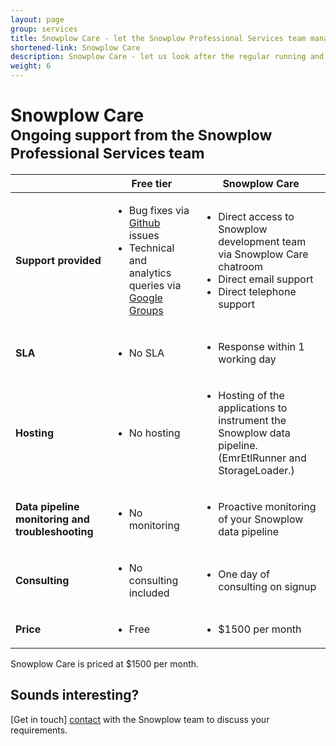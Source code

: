 ```yaml
---
layout: page
group: services
title: Snowplow Care - let the Snowplow Professional Services team manage the running of your Snowplow platform for you
shortened-link: Snowplow Care
description: Snowplow Care - let us look after the regular running and maintenance of your Snowplow data pipeline, with our premium care package.
weight: 6
---
```


<h1>Snowplow Care <br><small>Ongoing support from the Snowplow Professional Services team</small></h1>

<table class="table table-striped">
	<thead>
		<tr>
			<th></th>
			<th>Free tier</th>
			<th>Snowplow Care</th>
		</tr>
	</thead>
	<tbody>
		<tr>
			<td><strong>Support provided</strong></td>
			<td><ul><li>Bug fixes via <a href="http://github.com/snowplow/snowplow">Github</a> issues</li><li>Technical and analytics queries via <a href="https://groups.google.com/forum/#!forum/snowplow-user">Google Groups</a></li></ul> </td>
			<td><ul><li>Direct access to Snowplow development team via Snowplow Care chatroom</li><li>Direct email support</li><li>Direct telephone support</li></ul></td>
		</tr>
		<tr>
			<td><strong>SLA</strong></td><td><ul><li>No SLA</li></ul></td><td><ul><li>Response within 1 working day</li></ul></td>
		</tr>
		<tr>
			<td><strong>Hosting</strong></td><td><ul><li>No hosting</li></ul></td><td><ul><li>Hosting of the applications to instrument the Snowplow data pipeline. (EmrEtlRunner and StorageLoader.)</li></ul></td>
		</tr>
		<tr>
			<td><strong>Data pipeline monitoring and troubleshooting</strong></td><td><ul><li>No monitoring</li></ul></td><td><ul><li>Proactive monitoring of your Snowplow data pipeline</li></ul></td>
		</tr>
		<tr>
			<td><strong>Consulting</strong></td><td><ul><li>No consulting included</li></ul></td><td><ul><li>One day of consulting on signup</li></ul></td>
		</tr>
		<tr>
			<td><strong>Price</strong></td><td><ul><li>Free</li></ul></td><td><ul><li>$1500 per month</li></ul></td>
		</tr>
	</tbody>
</table>

Snowplow Care is priced at $1500 per month.

## Sounds interesting?

[Get in touch] [contact] with the Snowplow team to discuss your requirements.


[contact]: /about/index.html
